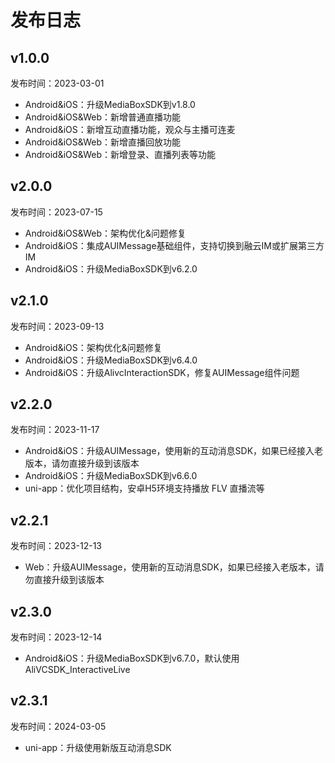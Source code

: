 # 发布日志

## v1.0.0
发布时间：2023-03-01
* Android&iOS：升级MediaBoxSDK到v1.8.0
* Android&iOS&Web：新增普通直播功能
* Android&iOS：新增互动直播功能，观众与主播可连麦
* Android&iOS&Web：新增直播回放功能
* Android&iOS&Web：新增登录、直播列表等功能


## v2.0.0
发布时间：2023-07-15
* Android&iOS&Web：架构优化&问题修复
* Android&iOS：集成AUIMessage基础组件，支持切换到融云IM或扩展第三方IM
* Android&iOS：升级MediaBoxSDK到v6.2.0

## v2.1.0
发布时间：2023-09-13
* Android&iOS：架构优化&问题修复
* Android&iOS：升级MediaBoxSDK到v6.4.0
* Android&iOS：升级AlivcInteractionSDK，修复AUIMessage组件问题

## v2.2.0
发布时间：2023-11-17
* Android&iOS：升级AUIMessage，使用新的互动消息SDK，如果已经接入老版本，请勿直接升级到该版本
* Android&iOS：升级MediaBoxSDK到v6.6.0
* uni-app：优化项目结构，安卓H5环境支持播放 FLV 直播流等

## v2.2.1
发布时间：2023-12-13
* Web：升级AUIMessage，使用新的互动消息SDK，如果已经接入老版本，请勿直接升级到该版本

## v2.3.0
发布时间：2023-12-14
* Android&iOS：升级MediaBoxSDK到v6.7.0，默认使用AliVCSDK_InteractiveLive

## v2.3.1
发布时间：2024-03-05
* uni-app：升级使用新版互动消息SDK
